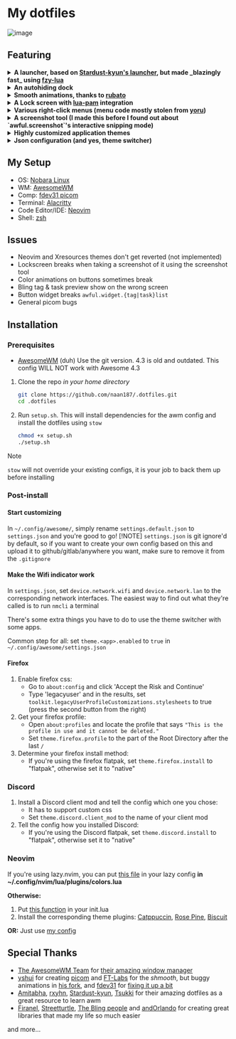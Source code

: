 # My dotfiles
![image](https://github.com/naan187/.dotfiles/assets/99505972/2e6adccf-db1d-4d1e-b121-af4ce567500c)

## Featuring
<details>
  <summary>
  <b>
    A launcher, based on <a href="https://github.com/Stardust-kyun/dotfiles/blob/main/home/.config/awesome/theme/launcher.lua">Stardust-kyun's launcher</a>, but made _blazingly fast_ using <a href="https://github.com/swarn/fzy-lua">fzy-lua</a>
  </b>
  </summary>
  <i>this also serves as a showcase of my skill issues in typing</i>
  <video width=200 src="https://github.com/naan187/.dotfiles/assets/99505972/731106ba-ff85-4d47-ae41-d04c1bce9afa" type="video/mp4" />
</details>

<details>
  <summary> <b>An autohiding dock</b> </summary>
  <i>I couldn't get it to properly hide when tiling/untiling the window, it currently does nothing</i>
  <video width=200 src="https://github.com/naan187/.dotfiles/assets/99505972/9b87a72c-61c1-45db-9b18-6dc7630391ff" type="video/mp4" />
</details>

<details>
  <summary> <b>Smooth animations, thanks to <a href="https://github.com/andOrlando/rubato">rubato</a></b> </summary>
  <i>Animations are smoother and less weird when not recording with OBS</i>
  <video width=200 src="https://github.com/naan187/.dotfiles/assets/99505972/96f684e7-c803-4c93-9813-323c38d6f2fa" type="video/mp4" />
</details>

<details>
  <summary> <b>A Lock screen with <a href="https://github.com/RMTT/lua-pam">lua-pam</a> integration</b> </summary>
  <i>Ignore the 1 in the bar, that's from the screenshot tool's countdown. Somehow it slips into the screenshot when locking the screen</i>
  <img src="https://github.com/naan187/.dotfiles/assets/99505972/a70d1bfa-1b64-40ce-835b-33565e80c138" \>
</details>

<details>
  <summary> <b>Various right-click menus (menu code mostly stolen from <a href="https://github.com/rxyhn/yoru">yoru</a>)</b> </summary>
  <img src="https://github.com/naan187/.dotfiles/assets/99505972/e11ed940-f90e-48a4-8f0e-94deb0e794c9" \>
  <img src="https://github.com/naan187/.dotfiles/assets/99505972/83c46787-f95d-4104-9685-12f98702f846" \>
</details>

<details>
  <summary> <b>A screenshot tool (I made this before I found out about `awful.screenshot`'s interactive snipping mode)</b> </summary>
  <i>Yes, the inward curve is part of the bar</i>
  <video width=200 src="https://github.com/naan187/.dotfiles/assets/99505972/c68b4817-4e9f-4ff1-8030-473eeec595b6" type="video/mp4" />
</details>

<details>
  <summary> <b>Highly customized application themes</b> </summary>
  This includes:
  <ul>
    <li>Firefox</li>
    <li>Gtk</li>
    <li>Discord (with a client mod that supports custom css, like Vencord or BetterDiscord)</li>
    <li>Alacritty</li>
    <li>Neovim</li>
    <li>Any Xresources-based terminal (Hopefully, haven't tested)</li>
  </ul>
  You can see most of them in the screenshots and videos
</details>

<details>
  <summary> <b>Json configuration (and yes, theme switcher)</b> </summary>
  The json config was intended to make it easier for me to implement a gui theme switcher, and I did have a prototype for it, but I ended up scrapping that because the code was messy, and so that I could focus on other stuff
  There currently are only a couple themes (including all their variants):
  
  - Catppuccin
  - Rose Pine
  - Biscuit
	
  https://github.com/naan187/.dotfiles/assets/99505972/fe197e49-b5c3-409c-b18e-779c36aaec8e
</details>

## My Setup
- OS: [Nobara Linux](https://nobaraproject.org)
- WM: [AwesomeWM](https://github.com/awesomeWM/awesome)
- Comp: [fdev31 picom](https://github.com/fdev31/picom)
- Terminal: [Alacritty](https://github.com/alacritty/alacritty)
- Code Editor/IDE: [Neovim](https://github.com/neovim/neovim)
- Shell: [zsh](https://zsh.org)

## Issues
- Neovim and Xresources themes don't get reverted (not implemented)
- Lockscreen breaks when taking a screenshot of it using the screenshot tool
- Color animations on buttons sometimes break
- Bling tag & task preview show on the wrong screen
- Button widget breaks `awful.widget.{tag|task}list`
- General picom bugs

## Installation
### Prerequisites
- [AwesomeWM](https://github.com/AwesomeWM/awesome?tab=readme-ov-file##building-and-installation) (duh)
  Use the git version. 4.3 is old and outdated. This config WILL NOT work with Awesome 4.3

1. Clone the repo *in your home directory*
   ```sh
   git clone https://github.com/naan187/.dotfiles.git
   cd .dotfiles
   ```
2. Run `setup.sh`. This will install dependencies for the awm config and install the dotfiles using `stow`
   ```sh
   chmod +x setup.sh
   ./setup.sh
   ```
> [!NOTE]
> `stow` will not override your existing configs, it is your job to back them up before installing

### Post-install

#### Start customizing
In `~/.config/awesome/`, simply rename `settings.default.json` to `settings.json` and you're good to go!
[!NOTE] `settings.json` is git ignore'd by default, so if you want to create your own config based on this and upload it to github/gitlab/anywhere you want, make sure to remove it from the `.gitignore`

#### Make the Wifi indicator work
In `settings.json`, set `device.network.wifi` and `device.network.lan` to the corresponding network interfaces.
The easiest way to find out what they're called is to run `nmcli` a terminal

There's some extra things you have to do to use the theme switcher with some apps.

Common step for all: set `theme.<app>.enabled` to `true` in `~/.config/awesome/settings.json`

#### Firefox
1. Enable firefox css:
   - Go to `about:config` and click 'Accept the Risk and Continue'
   - Type 'legacyuser' and in the results, set `toolkit.legacyUserProfileCustomizations.stylesheets` to true (press the second button from the right)
3. Get your firefox profile:
   - Open `about:profiles` and locate the profile that says `"This is the profile in use and it cannot be deleted."`
   - Set `theme.firefox.profile` to the part of the Root Directory after the last `/`
3. Determine your firefox install method:
   - If you're using the firefox flatpak, set `theme.firefox.install` to "flatpak", otherwise set it to "native"

### Discord
1. Install a Discord client mod and tell the config which one you chose:
   - It has to support custom css
   - Set `theme.discord.client_mod` to the name of your client mod
2. Tell the config how you installed Discord:
   - If you're using the Discord flatpak, set `theme.discord.install` to "flatpak", otherwise set it to "native"

### Neovim
If you're using lazy.nvim, you can put [this file](https://github.com/naan187/nvim/blob/main/lua/plugins/colors.lua) in your lazy config **in ~/.config/nvim/lua/plugins/colors.lua**

**Otherwise:**
1. Put [this function](https://github.com/naan187/nvim/blob/main/lua/plugins/colors.lua#L1) in your init.lua
2. Install the corresponding theme plugins: [Catppuccin](https://github.com/catppuccin/nvim), [Rose Pine](https://github.com/rose-pine/neovim), [Biscuit](https://github.com/Biscuit-Colorscheme/nvim)

**OR:**
Just use [my config](https://github.com/naan187/nvim)

## Special Thanks
- [The AwesomeWM Team](https://github.com/awesomeWM) for [their amazing window manager](https://github.com/awesomeWM/awesome)
- [yshui](https://github.com/yshui) for creating [picom](https://github.com/yshui/picom) and [FT-Labs](https://github.com/FT-Labs) for the _shmooth_, but buggy animations in [his fork](https://github.com/FT-Labs/picom),
  and [fdev31](https://github.com/fdev31) for [fixing it up a bit](https://github.com/fdev31/picom)
- [Amitabha](https://github.com/Amitabha37377), [rxyhn](https://github.com/rxyhn), [Stardust-kyun](https://github.com/Stardust-kyun), [Tsukki](https://github.com/tsukki9696) for their amazing dotfiles as a great resource to learn awm
- [Firanel](https://github.com/Firanel), [Streetturtle](https://github.com/streetturtle), [The Bling people](https://github.com/BlingCorp) and [andOrlando](https://github.com/andOrlando) for creating great libraries that made my life so much easier

and more...

<!--
vim:shiftwidth=2
-->
